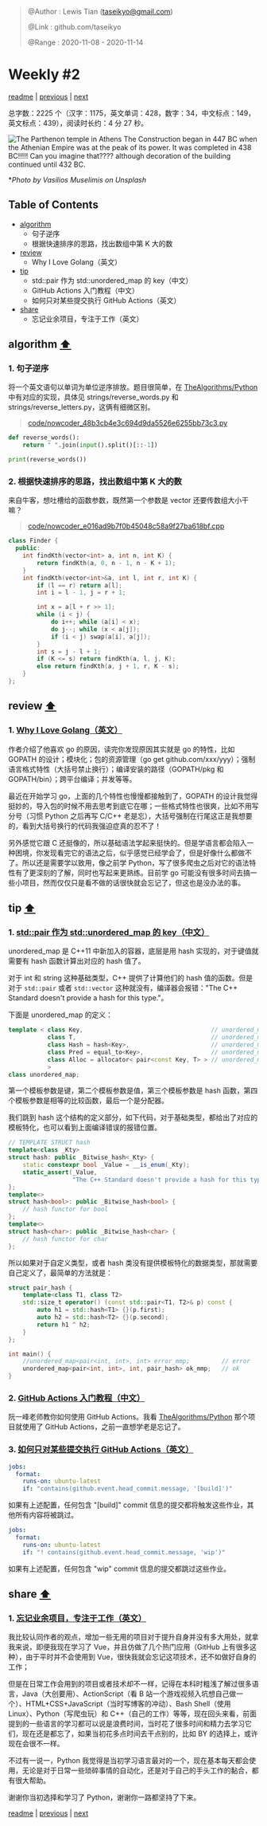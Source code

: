 > @Author  : Lewis Tian (taseikyo@gmail.com)
>
> @Link    : github.com/taseikyo
>
> @Range   : 2020-11-08 - 2020-11-14

# Weekly #2

[readme](../README.md) | [previous](202011W1.md) | [next](202011W3.md)

总字数：2225 个（汉字：1175，英文单词：428，数字：34，中文标点：149，英文标点：439），阅读时长约：4 分 27 秒。

![](../images/202011/vasilios-muselimis-BirCcqcSX5U-unsplash.jpg "The Parthenon temple in Athens The Construction began in 447 BC when the Athenian Empire was at the peak of its power. It was completed in 438 BC!!!!! Can you imagine that???? although decoration of the building continued until 432 BC.")

\**Photo by Vasilios Muselimis on Unsplash*

## Table of Contents

- [algorithm](#algorithm-)
	- 句子逆序
	- 根据快速排序的思路，找出数组中第 K 大的数
- [review](#review-)
	- Why I Love Golang（英文）
- [tip](#tip-)
	- std::pair 作为 std::unordered_map 的 key（中文）
	- GitHub Actions 入门教程（中文）
	- 如何只对某些提交执行 GitHub Actions（英文）
- [share](#share-)
	- 忘记业余项目，专注于工作（英文）

## algorithm [⬆](#weekly-2)

### 1. 句子逆序

将一个英文语句以单词为单位逆序排放。题目很简单，在 [TheAlgorithms/Python](https://github.com/TheAlgorithms/Python) 中有对应的实现，具体见 strings/reverse_words.py 和 strings/reverse_letters.py，这俩有细微区别。

> [code/nowcoder_48b3cb4e3c694d9da5526e6255bb73c3.py](../code/nowcoder_48b3cb4e3c694d9da5526e6255bb73c3.py)

```Python
def reverse_words():
    return " ".join(input().split()[::-1])

print(reverse_words())
```

### 2. 根据快速排序的思路，找出数组中第 K 大的数

来自牛客，想吐槽给的函数参数，既然第一个参数是 vector 还要传数组大小干嘛？

> [code/nowcoder_e016ad9b7f0b45048c58a9f27ba618bf.cpp](../code/nowcoder_e016ad9b7f0b45048c58a9f27ba618bf.cpp)

```C++
class Finder {
  public:
	int findKth(vector<int> a, int n, int K) {
		return findKth(a, 0, n - 1, n - K + 1);
	}
	int findKth(vector<int>&a, int l, int r, int K) {
		if (l == r) return a[l];
		int i = l - 1, j = r + 1;

		int x = a[l + r >> 1];
		while (i < j) {
			do i++; while (a[i] < x);
			do j--; while (x < a[j]);
			if (i < j) swap(a[i], a[j]);
		}
		int s = j - l + 1;
		if (K <= s) return findKth(a, l, j, K);
		else return findKth(a, j + 1, r, K - s);
	}
};
```

## review [⬆](#weekly-2)

### 1. [Why I Love Golang（英文）](https://medium.com/@saginadir/why-i-love-golang-90085898b4f7)

作者介绍了他喜欢 go 的原因，读完你发现原因其实就是 go 的特性，比如 GOPATH 的设计；模块化；包的资源管理（go get github.com/xxx/yyy）；强制语言格式特性（大括号禁止换行）；编译安装的路径（GOPATH/pkg 和 GOPATH/bin）；跨平台编译；并发等等。

最近在开始学习 go，上面的几个特性也慢慢都接触到了，GOPATH 的设计我觉得挺妙的，导入包的时候不用去思考到底它在哪；一些格式特性也很爽，比如不用写分号（习惯 Python 之后再写 C/C++ 老是忘），大括号强制在行尾这正是我想要的，看到大括号换行的代码我强迫症真的忍不了！

另外感觉它跟 C 还挺像的，所以基础语法学起来挺快的。但是学语言都会陷入一种困境，你发现看完它的语法之后，似乎感觉已经学会了，但是好像什么都做不了。所以还是需要学以致用，像之前学 Python，写了很多爬虫之后对它的语法特性有了更深刻的了解，同时也写起来更熟练。目前学 go 可能没有很多时间去搞一些小项目，然而仅仅只是看不做的话很快就会忘记了，但这也是没办法的事。

## tip [⬆](#weekly-2)

### 1. [std::pair 作为 std::unordered_map 的 key（中文）](https://blog.csdn.net/Bob__yuan/article/details/96737222)

unordered_map 是 C++11 中新加入的容器，底层是用 hash 实现的，对于键值就需要有 hash 函数计算出对应的 hash 值了。

对于 int 和 string 这种基础类型，C++ 提供了计算他们的 hash 值的函数。但是对于 `std::pair` 或者 `std::vector` 这种就没有，编译器会报错："The C++ Standard doesn't provide a hash for this type."。

下面是 unordered_map 的定义：

```C++
template < class Key,                                    // unordered_map::key_type
           class T,                                      // unordered_map::mapped_type
           class Hash = hash<Key>,                       // unordered_map::hasher
           class Pred = equal_to<Key>,                   // unordered_map::key_equal
           class Alloc = allocator< pair<const Key, T> > // unordered_map::allocator_type
           >
class unordered_map;
```

第一个模板参数是键，第二个模板参数是值，第三个模板参数是 hash 函数，第四个模板参数是相等的比较函数，最后一个是分配器。

我们跳到 hash 这个结构的定义部分，如下代码，对于基础类型，都给出了对应的模板特化，也可以看到上面编译错误的报错位置。

```C++
// TEMPLATE STRUCT hash
template<class _Kty>
struct hash: public _Bitwise_hash<_Kty> {
	static constexpr bool _Value = __is_enum(_Kty);
	static_assert(_Value,
	              "The C++ Standard doesn't provide a hash for this type.");
};
template<>
struct hash<bool>: public _Bitwise_hash<bool> {
	// hash functor for bool
};
template<>
struct hash<char>: public _Bitwise_hash<char> {
	// hash functor for char
};
```

所以如果对于自定义类型，或者 hash 类没有提供模板特化的数据类型，那就需要自己定义了，最简单的方法就是：

```C++
struct pair_hash {
	template<class T1, class T2>
	std::size_t operator() (const std::pair<T1, T2>& p) const {
		auto h1 = std::hash<T1> {}(p.first);
		auto h2 = std::hash<T2> {}(p.second);
		return h1 ^ h2;
	}
};

int main() {
	//unordered_map<pair<int, int>, int> error_mmp;			// error
	unordered_map<pair<int, int>, int, pair_hash> ok_mmp;	// ok
}
```

### 2. [GitHub Actions 入门教程（中文）](http://www.ruanyifeng.com/blog/2019/09/getting-started-with-github-actions.html)

阮一峰老师教你如何使用 GitHub Actions。我看 [TheAlgorithms/Python](https://github.com/TheAlgorithms/Python) 那个项目就使用了 GitHub Actions，之前一直想学老是忘记了。

### 3. [如何只对某些提交执行 GitHub Actions（英文）](https://ryangjchandler.co.uk/articles/running-github-actions-for-certain-commit-messages)

```yaml
jobs:
  format:
    runs-on: ubuntu-latest
    if: "contains(github.event.head_commit.message, '[build]')"
```

如果有上述配置，任何包含 "[build]" commit 信息的提交都将触发这些作业，其他所有内容将被跳过。

```yaml
jobs:
  format:
    runs-on: ubuntu-latest
    if: "! contains(github.event.head_commit.message, 'wip')"
```

如果有上述配置，任何包含 "wip" commit 信息的提交都跳过这些作业。

## share [⬆](#weekly-2)

### 1. [忘记业余项目，专注于工作（英文）](https://manuel.darcemont.fr/posts/focus-on-jour-job/)

我比较认同作者的观点，增加一些无用的项目对于提升自身并没有多大用处，就拿我来说，即便我现在学习了 Vue，并且仿做了几个热门应用（GitHub 上有很多这种），由于平时并不会使用到 Vue，很快我就会忘记这项技术，还不如做好自身的工作；

但是在日常工作会用到的项目或者技术却不一样，记得在本科时粗浅了解过很多语言，Java（大创要用）、ActionScript（看 B 站一个游戏视频入坑想自己做一个）、HTML+CSS+JavaScript（当时写博客的冲动）、Bash Shell（使用 Linux）、Python（写爬虫玩）和 C++（自己的工作）等等，现在回头来看，前面提到的一些语言的学习都可以说是浪费时间，当时花了很多时间和精力去学习它们，现在还是都忘了，如果当初花多点时间去干点别的，比如 BY 的选择上，或许现在会很不一样。

不过有一说一，Python 我觉得是当初学习语言最对的一个，现在基本每天都会使用，无论是对于日常一些琐碎事情的自动化，还是对于自己的手头工作的黏合，都有很大帮助。

谢谢你当初选择和学习了 Python，谢谢你一路都坚持了下来。

[readme](../README.md) | [previous](202011W1.md) | [next](202011W3.md)
